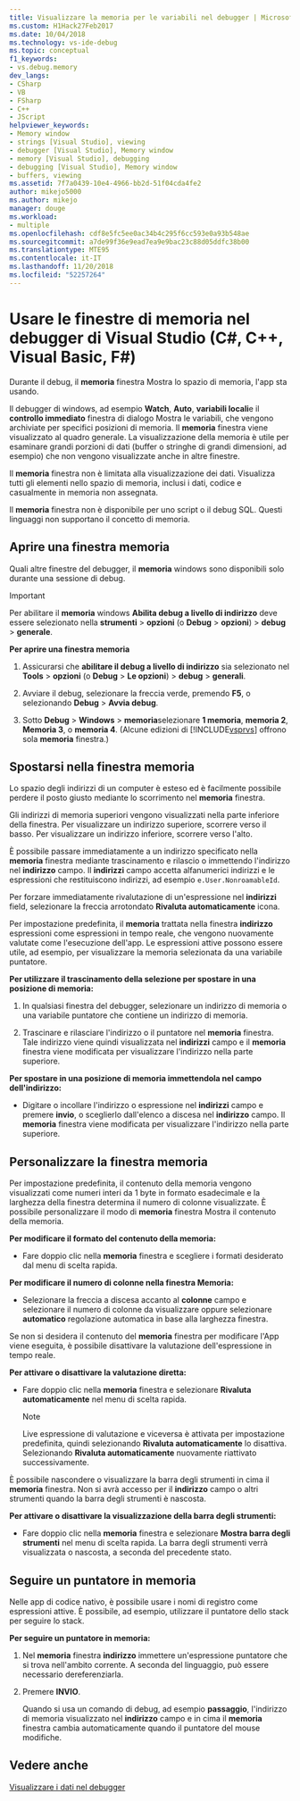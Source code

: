 ```yaml
---
title: Visualizzare la memoria per le variabili nel debugger | Microsoft Docs
ms.custom: H1Hack27Feb2017
ms.date: 10/04/2018
ms.technology: vs-ide-debug
ms.topic: conceptual
f1_keywords:
- vs.debug.memory
dev_langs:
- CSharp
- VB
- FSharp
- C++
- JScript
helpviewer_keywords:
- Memory window
- strings [Visual Studio], viewing
- debugger [Visual Studio], Memory window
- memory [Visual Studio], debugging
- debugging [Visual Studio], Memory window
- buffers, viewing
ms.assetid: 7f7a0439-10e4-4966-bb2d-51f04cda4fe2
author: mikejo5000
ms.author: mikejo
manager: douge
ms.workload:
- multiple
ms.openlocfilehash: cdf8e5fc5ee0ac34b4c295f6cc593e0a93b548ae
ms.sourcegitcommit: a7de99f36e9ead7ea9e9bac23c88d05ddfc38b00
ms.translationtype: MTE95
ms.contentlocale: it-IT
ms.lasthandoff: 11/20/2018
ms.locfileid: "52257264"
---
```

# <a name="use-the-memory-windows-in-the-visual-studio-debugger-c-c-visual-basic-f"></a>Usare le finestre di memoria nel debugger di Visual Studio (C#, C++, Visual Basic, F#)

Durante il debug, il **memoria** finestra Mostra lo spazio di memoria, l'app sta usando. 

Il debugger di windows, ad esempio **Watch**, **Auto**, **variabili locali**e il **controllo immediato** finestra di dialogo Mostra le variabili, che vengono archiviate per specifici posizioni di memoria. Il **memoria** finestra viene visualizzato al quadro generale. La visualizzazione della memoria è utile per esaminare grandi porzioni di dati (buffer o stringhe di grandi dimensioni, ad esempio) che non vengono visualizzate anche in altre finestre. 

Il **memoria** finestra non è limitata alla visualizzazione dei dati. Visualizza tutti gli elementi nello spazio di memoria, inclusi i dati, codice e casualmente in memoria non assegnata.  

Il **memoria** finestra non è disponibile per uno script o il debug SQL. Questi linguaggi non supportano il concetto di memoria.  
  
## <a name="open-a-memory-window"></a>Aprire una finestra memoria  
  
Quali altre finestre del debugger, il **memoria** windows sono disponibili solo durante una sessione di debug. 

>[!IMPORTANT]
>Per abilitare il **memoria** windows **Abilita debug a livello di indirizzo** deve essere selezionato nella **strumenti** > **opzioni** (o **Debug** > **opzioni**) > **debug** > **generale**. 

**Per aprire una finestra memoria**
  
1. Assicurarsi che **abilitare il debug a livello di indirizzo** sia selezionato nel **Tools** > **opzioni** (o **Debug**  >  **Le opzioni**) > **debug** > **generali**. 
   
1. Avviare il debug, selezionare la freccia verde, premendo **F5**, o selezionando **Debug** > **Avvia debug**.  
   
2. Sotto **Debug** > **Windows** > **memoria**selezionare **1 memoria**, **memoria 2**, **Memoria 3**, o **memoria 4**. (Alcune edizioni di [!INCLUDE[vsprvs](../code-quality/includes/vsprvs_md.md)] offrono sola **memoria** finestra.)  

## <a name="move-around-in-the-memory-window"></a>Spostarsi nella finestra memoria  

Lo spazio degli indirizzi di un computer è esteso ed è facilmente possibile perdere il posto giusto mediante lo scorrimento nel **memoria** finestra. 

Gli indirizzi di memoria superiori vengono visualizzati nella parte inferiore della finestra. Per visualizzare un indirizzo superiore, scorrere verso il basso. Per visualizzare un indirizzo inferiore, scorrere verso l'alto.  

È possibile passare immediatamente a un indirizzo specificato nella **memoria** finestra mediante trascinamento e rilascio o immettendo l'indirizzo nel **indirizzo** campo. Il **indirizzi** campo accetta alfanumerici indirizzi e le espressioni che restituiscono indirizzi, ad esempio `e.User.NonroamableId`. 

Per forzare immediatamente rivalutazione di un'espressione nel **indirizzi** field, selezionare la freccia arrotondato **Rivaluta automaticamente** icona. 

Per impostazione predefinita, il **memoria** trattata nella finestra **indirizzo** espressioni come espressioni in tempo reale, che vengono nuovamente valutate come l'esecuzione dell'app. Le espressioni attive possono essere utile, ad esempio, per visualizzare la memoria selezionata da una variabile puntatore.  

**Per utilizzare il trascinamento della selezione per spostare in una posizione di memoria:**  
   
1. In qualsiasi finestra del debugger, selezionare un indirizzo di memoria o una variabile puntatore che contiene un indirizzo di memoria.  
   
2. Trascinare e rilasciare l'indirizzo o il puntatore nel **memoria** finestra. Tale indirizzo viene quindi visualizzata nel **indirizzi** campo e il **memoria** finestra viene modificata per visualizzare l'indirizzo nella parte superiore. 
  
**Per spostare in una posizione di memoria immettendola nel campo dell'indirizzo:**
  
- Digitare o incollare l'indirizzo o espressione nel **indirizzi** campo e premere **invio**, o sceglierlo dall'elenco a discesa nel **indirizzo** campo. Il **memoria** finestra viene modificata per visualizzare l'indirizzo nella parte superiore.
  
## <a name="customize-the-memory-window"></a>Personalizzare la finestra memoria 

Per impostazione predefinita, il contenuto della memoria vengono visualizzati come numeri interi da 1 byte in formato esadecimale e la larghezza della finestra determina il numero di colonne visualizzate. È possibile personalizzare il modo di **memoria** finestra Mostra il contenuto della memoria.  
  
**Per modificare il formato del contenuto della memoria:**  
  
-  Fare doppio clic nella **memoria** finestra e scegliere i formati desiderato dal menu di scelta rapida.  
  
**Per modificare il numero di colonne nella finestra Memoria:**
  
- Selezionare la freccia a discesa accanto al **colonne** campo e selezionare il numero di colonne da visualizzare oppure selezionare **automatico** regolazione automatica in base alla larghezza finestra.  
  
Se non si desidera il contenuto del **memoria** finestra per modificare l'App viene eseguita, è possibile disattivare la valutazione dell'espressione in tempo reale. 

**Per attivare o disattivare la valutazione diretta:**  
  
- Fare doppio clic nella **memoria** finestra e selezionare **Rivaluta automaticamente** nel menu di scelta rapida. 

  >[!NOTE]
  >Live espressione di valutazione e viceversa è attivata per impostazione predefinita, quindi selezionando **Rivaluta automaticamente** lo disattiva. Selezionando **Rivaluta automaticamente** nuovamente riattivato successivamente. 
  
È possibile nascondere o visualizzare la barra degli strumenti in cima il **memoria** finestra. Non si avrà accesso per il **indirizzo** campo o altri strumenti quando la barra degli strumenti è nascosta.  
  
**Per attivare o disattivare la visualizzazione della barra degli strumenti:**  
  
- Fare doppio clic nella **memoria** finestra e selezionare **Mostra barra degli strumenti** nel menu di scelta rapida. La barra degli strumenti verrà visualizzata o nascosta, a seconda del precedente stato.  
  
## <a name="follow-a-pointer-through-memory"></a>Seguire un puntatore in memoria  

Nelle app di codice nativo, è possibile usare i nomi di registro come espressioni attive. È possibile, ad esempio, utilizzare il puntatore dello stack per seguire lo stack.  
  
**Per seguire un puntatore in memoria:**
  
1. Nel **memoria** finestra **indirizzo** immettere un'espressione puntatore che si trova nell'ambito corrente. A seconda del linguaggio, può essere necessario dereferenziarla.  
  
2. Premere **INVIO**.  
   
   Quando si usa un comando di debug, ad esempio **passaggio**, l'indirizzo di memoria visualizzato nel **indirizzo** campo e in cima il **memoria** finestra cambia automaticamente quando il puntatore del mouse modifiche.  
  
## <a name="see-also"></a>Vedere anche  
 [Visualizzare i dati nel debugger](../debugger/viewing-data-in-the-debugger.md)